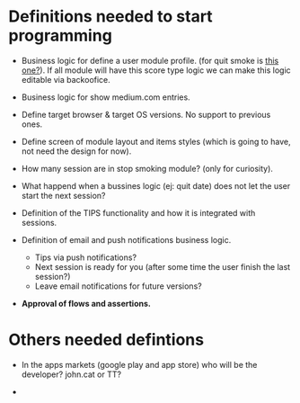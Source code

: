 Definitions needed to start programming
=======================================

+ Business logic for define a user module profile. (for quit smoke is [this one?](http://ndri.curtin.edu.au/btitp/documents/Fagerstrom_test.pdf)). If all module will have this score type logic we can make this logic editable via backoofice.

+ Business logic for show medium.com entries. 

+ Define target browser & target OS versions. No support to previous ones.

+ Define screen of module layout and items styles (which is going to have, not need the design for now).

+ How many session are in stop smoking module? (only for curiosity).

+ What happend when a bussines logic (ej: quit date) does not let the user start the next session?

+ Definition of the TIPS functionality and how it is integrated with sessions.

+ Definition of email and push notifications business logic.
  
  + Tips via push notifications?
  + Next session is ready for you (after some time the user finish the last session?)
  + Leave email notifications for future versions?

+ **Approval of flows and assertions.**


Others needed defintions
========================

+ In the apps markets (google play and app store) who will be the developer? john.cat or TT?

+ 



